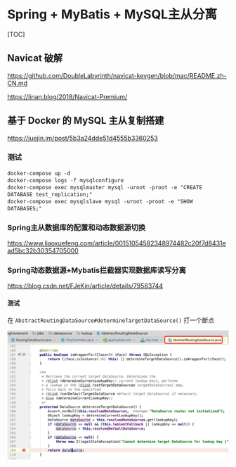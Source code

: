 # Spring + MyBatis + MySQL主从分离

[TOC]

## Navicat 破解

https://github.com/DoubleLabyrinth/navicat-keygen/blob/mac/README.zh-CN.md

https://linan.blog/2018/Navicat-Premium/

## 基于 Docker 的 MySQL 主从复制搭建

https://juejin.im/post/5b3a24dde51d4555b3360253

### 测试

```shell
docker-compose up -d
docker-compose logs -f mysqlconfigure
docker-compose exec mysqlmaster mysql -uroot -proot -e "CREATE DATABASE test_replication;"
docker-compose exec mysqlslave mysql -uroot -proot -e "SHOW DATABASES;"
```

### Spring主从数据库的配置和动态数据源切换

https://www.liaoxuefeng.com/article/00151054582348974482c20f7d8431ead5bc32b30354705000

### Spring动态数据源+Mybatis拦截器实现数据库读写分离

https://blog.csdn.net/FJeKin/article/details/79583744

#### 测试

在 `AbstractRoutingDataSource#determineTargetDataSource()` 打一个断点

![AbstractRoutingDataSource断点图.png](images/AbstractRoutingDataSource断点图.png)